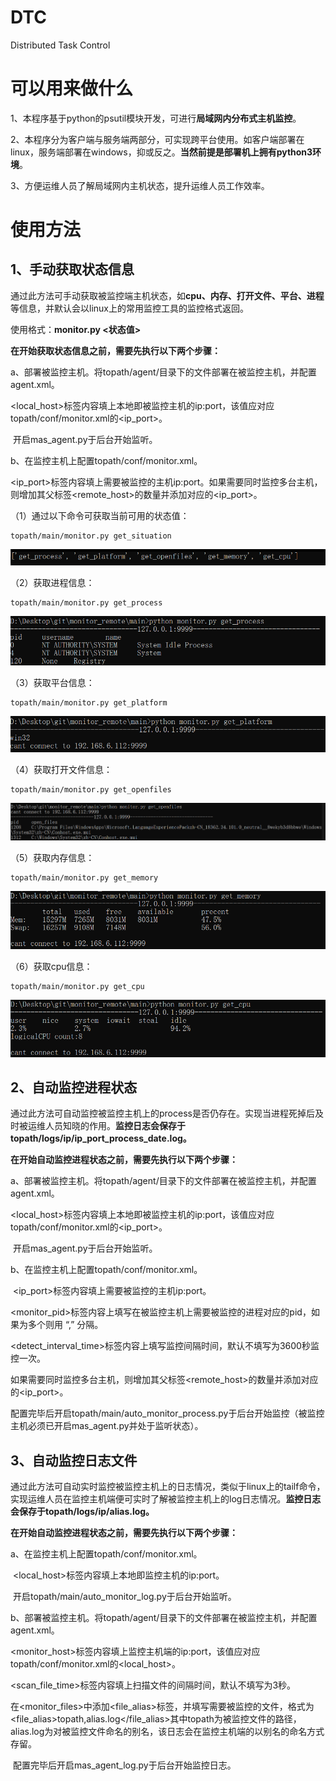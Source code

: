 # DTC
Distributed Task Control

# 可以用来做什么

1、本程序基于python的psutil模块开发，可进行**局域网内分布式主机监控**。

2、本程序分为客户端与服务端两部分，可实现跨平台使用。如客户端部署在linux，服务端部署在windows，抑或反之。**当然前提是部署机上拥有python3环境**。

3、方便运维人员了解局域网内主机状态，提升运维人员工作效率。

# 使用方法

## 1、手动获取状态信息

通过此方法可手动获取被监控端主机状态，如**cpu、内存、打开文件、平台、进程**等信息，并默认会以linux上的常用监控工具的监控格式返回。

使用格式：**monitor.py <状态值>**

**在开始获取状态信息之前，需要先执行以下两个步骤：**

a、部署被监控主机。将topath/agent/目录下的文件部署在被监控主机，并配置agent.xml。

​	<local_host>标签内容填上本地即被监控主机的ip:port，该值应对应topath/conf/monitor.xml的<ip_port>。

​	开启mas_agent.py于后台开始监听。

b、在监控主机上配置topath/conf/monitor.xml。

​	<ip_port>标签内容填上需要被监控的主机ip:port。如果需要同时监控多台主机，则增加其父标签<remote_host>的数量并添加对应的<ip_port>。

（1）通过以下命令可获取当前可用的状态值：

```shell
topath/main/monitor.py get_situation
```

![image-20210215105509382](./images/image-20210215105509382.png)

（2）获取进程信息：

```shell
topath/main/monitor.py get_process
```

![image-20210215110047959](./images/image-20210215110047959.png)

（3）获取平台信息：

```shell
topath/main/monitor.py get_platform
```

![image-20210215110126450](./images/image-20210215110126450.png)

（4）获取打开文件信息：

```shell
topath/main/monitor.py get_openfiles
```

![image-20210215110341820](./images/image-20210215110341820.png)

（5）获取内存信息：

```shell
topath/main/monitor.py get_memory
```

![image-20210215110426777](./images/image-20210215110426777.png)

（6）获取cpu信息：

```shell
topath/main/monitor.py get_cpu
```

![image-20210215110452595](./images/image-20210215110452595.png)

## 2、自动监控进程状态

通过此方法可自动监控被监控主机上的process是否仍存在。实现当进程死掉后及时被运维人员知晓的作用。**监控日志会保存于topath/logs/ip/ip_port_process_date.log。**

**在开始自动监控进程状态之前，需要先执行以下两个步骤：**

a、部署被监控主机。将topath/agent/目录下的文件部署在被监控主机，并配置agent.xml。

​	<local_host>标签内容填上本地即被监控主机的ip:port，该值应对应topath/conf/monitor.xml的<ip_port>。

​	开启mas_agent.py于后台开始监听。

b、在监控主机上配置topath/conf/monitor.xml。

​	<ip_port>标签内容填上需要被监控的主机ip:port。

​	<monitor_pid>标签内容上填写在被监控主机上需要被监控的进程对应的pid，如果为多个则用 “,” 分隔。

​	<detect_interval_time>标签内容上填写监控间隔时间，默认不填写为3600秒监控一次。

​	如果需要同时监控多台主机，则增加其父标签<remote_host>的数量并添加对应的<ip_port>。

​	配置完毕后开启topath/main/auto_monitor_process.py于后台开始监控（被监控主机必须已开启mas_agent.py并处于监听状态）。

## 3、自动监控日志文件

通过此方法可自动实时监控被监控主机上的日志情况，类似于linux上的tailf命令，实现运维人员在监控主机端便可实时了解被监控主机上的log日志情况。**监控日志会保存于topath/logs/ip/alias.log。**

**在开始自动监控进程状态之前，需要先执行以下两个步骤：**

a、在监控主机上配置topath/conf/monitor.xml。

​	<local_host>标签内容填上本地即监控主机的ip:port。

​	开启topath/main/auto_monitor_log.py于后台开始监听。

b、部署被监控主机。将topath/agent/目录下的文件部署在被监控主机，并配置agent.xml。

​	<monitor_host>标签内容填上监控主机端的ip:port，该值应对应topath/conf/monitor.xml的<local_host>。

​	<scan_file_time>标签内容填上扫描文件的间隔时间，默认不填写为3秒。

​	在<monitor_files>中添加<file_alias>标签，并填写需要被监控的文件，格式为<file_alias>topath,alias.log</file_alias>其中topath为被监控文件的路径，alias.log为对被监控文件命名的别名，该日志会在监控主机端的以别名的命名方式存留。

​	配置完毕后开启mas_agent_log.py于后台开始监控日志。

